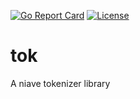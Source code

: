 [![Go Report Card](http://goreportcard.com/badge/rsdoiel/tok)](http://goreportcard.com/report/rsdoiel/tok)
[![License](https://img.shields.io/badge/License-BSD%203--Clause-blue.svg)](https://opensource.org/licenses/BSD-3-Clause)


# tok

A niave tokenizer library
